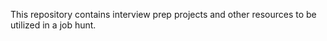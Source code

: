This repository contains interview prep projects and other resources to be utilized in a job hunt.   